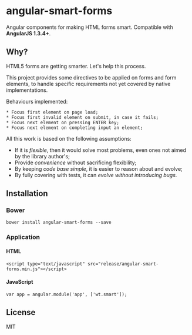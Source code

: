 # angular-smart-forms

Angular components for making HTML forms smart.
Compatible with **AngularJS 1.3.4+**.

## Why?

HTML5 forms are getting smarter. Let's help this process.

This project provides some directives to be applied on forms and form elements, 
to handle specific requirements not yet covered by native implementations.  

Behaviours implemented:

    * Focus first element on page load;
    * Focus first invalid element on submit, in case it fails;
    * Focus next element on pressing ENTER key;
    * Focus next element on completing input an element;

All this work is based on the following assumptions:

* If it is *flexible*, then it would solve most problems, even ones not aimed by the library author's;
* Provide *convenience* without sacrificing flexibility;
* By keeping *code base simple*, it is easier to reason about and evolve;
* By fully covering with tests, it can *evolve without introducing bugs*.

## Installation

### Bower

    bower install angular-smart-forms --save

### Application

#### HTML

    <script type="text/javascript" src="release/angular-smart-forms.min.js"></script>

#### JavaScript

    var app = angular.module('app', ['wt.smart']);

## License

MIT
